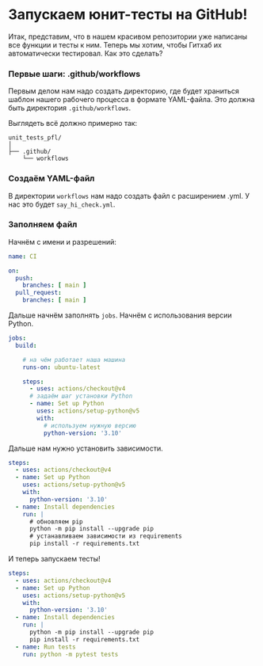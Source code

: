 # Запускаем юнит-тесты на GitHub!
Итак, представим, что в нашем красивом репозитории уже написаны все функции и тесты к ним. Теперь мы хотим, чтобы Гитхаб их автоматически тестировал. Как это сделать?

### Первые шаги: .github/workflows
Первым делом нам надо создать директорию, где будет храниться шаблон нашего рабочего процесса в формате YAML-файла. Это должна быть директория `.github/workflows`.

Выглядеть всё должно примерно так:
```
unit_tests_pfl/
│
├── .github/
    └── workflows
```

### Создаём YAML-файл
В директории `workflows` нам надо создать файл с расширением .yml. У нас это будет `say_hi_check.yml`.

### Заполняем файл
Начнём с имени и разрешений:
```yaml
name: CI

on:
  push:
    branches: [ main ]
  pull_request:
    branches: [ main ]
```
Дальше начнём заполнять `jobs`. Начнём с использования версии Python.
```yaml
jobs:
  build:

    # на чём работает наша машина
    runs-on: ubuntu-latest

    steps:
      - uses: actions/checkout@v4
      # задаём шаг установки Python
      - name: Set up Python
        uses: actions/setup-python@v5
        with:
          # используем нужную версию
          python-version: '3.10'
```
Дальше нам нужно установить зависимости.
```yaml
steps:
  - uses: actions/checkout@v4
  - name: Set up Python
    uses: actions/setup-python@v5
    with:
      python-version: '3.10'
  - name: Install dependencies
    run: |
      # обновляем pip
      python -m pip install --upgrade pip
      # устанавливаем зависимости из requirements
      pip install -r requirements.txt
```
И теперь запускаем тесты!
```yaml
steps:
  - uses: actions/checkout@v4
  - name: Set up Python
    uses: actions/setup-python@v5
    with:
      python-version: '3.10'
  - name: Install dependencies
    run: |
      python -m pip install --upgrade pip
      pip install -r requirements.txt
  - name: Run tests
    run: python -m pytest tests
```

